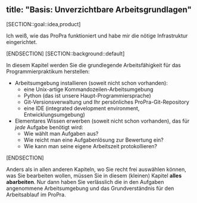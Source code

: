 title: "Basis: Unverzichtbare Arbeitsgrundlagen"
---
[SECTION::goal::idea,product]

Ich weiß, wie das ProPra funktioniert und habe mir die nötige Infrastruktur eingerichtet.

[ENDSECTION]
[SECTION::background::default]

In diesem Kapitel werden Sie die grundlegende Arbeitsfähigkeit
für das Programmierpraktikum herstellen:

- Arbeitsumgebung installieren (soweit nicht schon vorhanden):
  - eine Unix-artige Kommandozeilen-Arbeitsumgebung
  - Python (das ist unsere Haupt-Programmiersprache)
  - Git-Versionsverwaltung und Ihr persönliches ProPra-Git-Repository
  - eine IDE (integrated development environment, Entwicklungsumgebung)
- Elementares Wissen erwerben (soweit nicht schon vorhanden),
  das für _jede_ Aufgabe benötigt wird:
  - Wie wählt man Aufgaben aus?
  - Wie reicht man eine Aufgabenlösung zur Bewertung ein?
  - Wie kann man seine eigene Arbeitszeit protokollieren?

[ENDSECTION]

Anders als in allen anderen Kapiteln, wo Sie recht frei auswählen können,
was Sie bearbeiten wollen, müssen Sie in diesem (kleinen) Kapitel
**alles abarbeiten**. 
Nur dann haben Sie verlässlich die in den Aufgaben angenommene Arbeitsumgebung
und das Grundverständnis für den Arbeitsablauf im ProPra.
